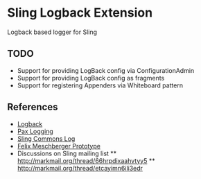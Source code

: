 Sling Logback Extension
=============

Logback based logger for Sling

TODO
----

* Support for providing LogBack config via ConfigurationAdmin
* Support for providing LogBack config as fragments
* Support for registering Appenders via Whiteboard pattern


References
----------

 * [Logback](http://logback.qos.ch/)
 * [Pax Logging](https://github.com/ops4j/org.ops4j.pax.logging/tree/master/pax-logging-logback)
 * [Sling Commons Log](http://sling.apache.org/site/logging.html)
 * [Felix Meschberger Prototype](https://svn.apache.org/repos/asf/sling/whiteboard/fmeschbe/logback/)
 * Discussions on Sling mailing list
 ** http://markmail.org/thread/66hrpdixaahvtyy5
 ** http://markmail.org/thread/etcayimn6ili3edr

